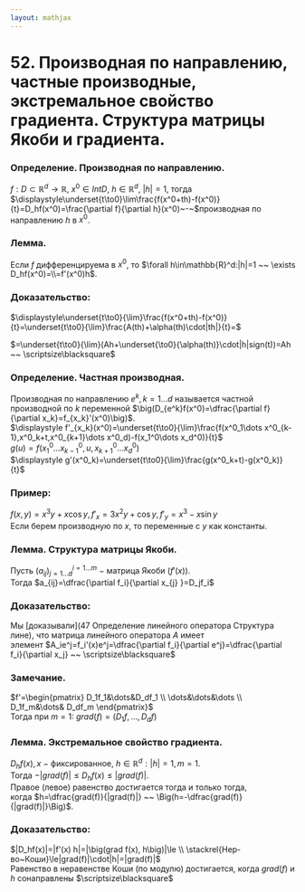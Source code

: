 ```yaml
---  
layout: mathjax  
---  
```

  
# 52. Производная по направлению, частные производные, экстремальное свойство градиента. Структура матрицы Якоби и градиента.  
  
### Определение. Производная по направлению.  
$f:D\subset\mathbb{R}^d\to\mathbb{R},~x^0\in IntD,~h\in\mathbb{R}^d,~|h|=1,$ тогда  
$\displaystyle\underset{t\to0}\lim\frac{f(x^0+th)-f(x^0)}{t}=D_hf(x^0)=\frac{\partial f}{\partial h}(x^0)~-~$производная по направлению $h$ в $x^0$.  
  
### Лемма.  
Если $f$ дифференцируема в $x^0$, то $\forall h\in\mathbb{R}^d:|h|=1 ~~ \exists D_hf(x^0)=\\=f'(x^0)h$.  
  
### Доказательство:  
$\displaystyle\underset{t\to0}{\lim}\frac{f(x^0+th)-f(x^0)}{t}=\underset{t\to0}{\lim}\frac{A(th)+\alpha(th)\cdot|th|}{t}=$  
  
$=\underset{t\to0}{\lim}(Ah+\underset{\to0}{\alpha(th)}\cdot|h|sign(t))=Ah ~~ \scriptsize\blacksquare$  
  
### Определение. Частная производная.  
Производная по направлению $e^k,k=1\dots d$ называется частной производной по $k$ переменной $\big(D_{e^k}f(x^0)=\dfrac{\partial f}{\partial x_k}=f_{x_k}'(x^0)\big)$.  
$\displaystyle f'_{x_k}(x^0)=\underset{t\to0}{\lim}\frac{f(x^0_1\dots x^0_{k-1},x^0_k+t,x^0_{k+1}\dots x^0_d)-f(x_1^0\dots x_d^0)}{t}$  
$g(u)=f(x^0_1\dots x^0_{k-1},u,x^0_{k+1}\dots x^0_d)$  
$\displaystyle g'(x^0_k)=\underset{t\to0}{\lim}\frac{g(x^0_k+t)-g(x^0_k)}{t}$  
  
### Пример:  
$f(x,y)=x^3y+x\cos y,f'_x=3x^2y+\cos y,f'_y=x^3-x\sin y$  
Если берем производную по $x$, то переменные с $y$ как константы.  
  
### Лемма. Структура матрицы Якоби.  
Пусть $(a_{ij})^{i=1\dots m}_{j=1\dots d}~-~$матрица Якоби $\big(f'(x)\big)$.  
Тогда $a_{ij}=\dfrac{\partial f_i}{\partial x_{j} }=D_jf_i$  
  
### Доказательство:  
Мы [доказывали](47 Определение линейного оператора Структура лине), что матрица линейного оператора $A$ имеет  
элемент $A_ie^j=f_i'(x)e^j=\dfrac{\partial f_i}{\partial e^j}=\dfrac{\partial f_i}{\partial x_j} ~~ \scriptsize\blacksquare$  
  
### Замечание.  
$f'=\begin{pmatrix}  
D_1f_1&\dots&D_df_1  
\\  
\dots&\dots&\dots  
\\  
D_1f_m&\dots& D_df_m  
\end{pmatrix}$  
Тогда при $m=1$: $grad(f)=(D_1f,\dots,D_df)$  
  
### Лемма. Экстремальное свойство градиента.  
$D_hf(x),x~-$ фиксированное, $h\in\mathbb{R}^d:|h|=1,m=1$.  
Тогда $-|grad(f)|\le D_hf(x)\le|grad(f)|$.  
Правое (левое) равенство достигается тогда и только тогда,  
когда $h=\dfrac{grad(f)}{|grad(f)|} ~~ \Big(h=-\dfrac{grad(f)}{|grad(f)|}\Big)$.  
  
### Доказательство:  
$|D_hf(x)|=|f'(x) h|=|\big(grad f(x), h\big)|\le  
\\  
\stackrel{Нер-во~Коши}\le|grad(f)|\cdot|h|=|grad(f)|$  
Равенство в неравенстве Коши (по модулю) достигается, когда $grad(f)$ и  
$h$ сонаправлены  $\scriptsize\blacksquare$  
